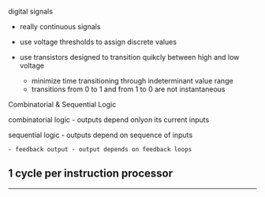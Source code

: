 digital signals
- really continuous signals
- use voltage thresholds to assign discrete values

- use transistors designed to transition quikcly between high and low voltage
    - minimize time transitioning through indeterminant value range
    - transitions from 0 to 1 and from 1 to 0 are not instantaneous

Combinatorial & Sequential Logic

combinatorial logic - outputs depend onlyon its current inputs

sequential logic - outputs depend on sequence of inputs

    - feedback output - output depends on feedback loops

1 cycle per instruction processor
--
___

